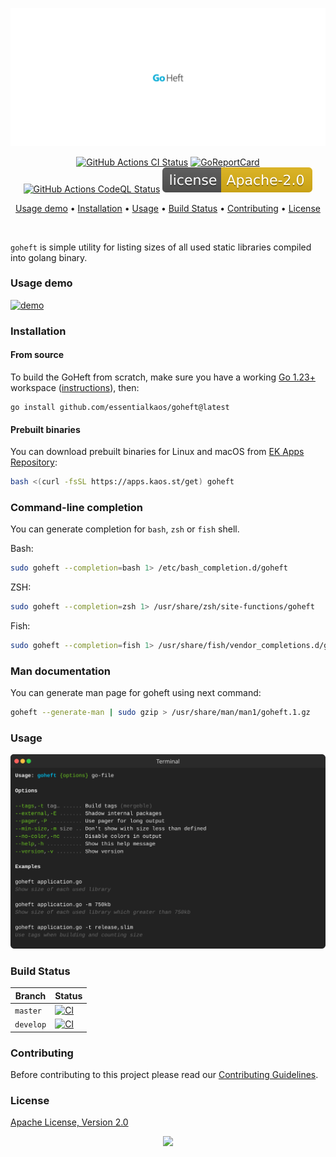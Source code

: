 <p align="center"><a href="#readme"><img src=".github/images/card.svg"/></a></p>

<p align="center">
  <a href="https://kaos.sh/w/goheft/ci"><img src="https://kaos.sh/w/goheft/ci.svg" alt="GitHub Actions CI Status" /></a>
  <a href="https://kaos.sh/r/goheft"><img src="https://kaos.sh/r/goheft.svg" alt="GoReportCard" /></a>
  <a href="https://kaos.sh/w/goheft/codeql"><img src="https://kaos.sh/w/goheft/codeql.svg" alt="GitHub Actions CodeQL Status" /></a>
  <a href="#license"><img src=".github/images/license.svg"/></a>
</p>

<p align="center"><a href="#usage-demo">Usage demo</a> • <a href="#installation">Installation</a> • <a href="#usage">Usage</a> • <a href="#build-status">Build Status</a> • <a href="#contributing">Contributing</a> • <a href="#license">License</a></p>

<br/>

`goheft` is simple utility for listing sizes of all used static libraries compiled into golang binary.

### Usage demo

[![demo](https://gh.kaos.st/goheft-070.gif)](#usage-demo)

### Installation

#### From source

To build the GoHeft from scratch, make sure you have a working [Go 1.23+](https://github.com/essentialkaos/.github/blob/master/GO-VERSION-SUPPORT.md) workspace ([instructions](https://go.dev/doc/install)), then:

```
go install github.com/essentialkaos/goheft@latest
```

#### Prebuilt binaries

You can download prebuilt binaries for Linux and macOS from [EK Apps Repository](https://apps.kaos.st/goheft/):

```bash
bash <(curl -fsSL https://apps.kaos.st/get) goheft
```

### Command-line completion

You can generate completion for `bash`, `zsh` or `fish` shell.

Bash:
```bash
sudo goheft --completion=bash 1> /etc/bash_completion.d/goheft
```


ZSH:
```bash
sudo goheft --completion=zsh 1> /usr/share/zsh/site-functions/goheft
```


Fish:
```bash
sudo goheft --completion=fish 1> /usr/share/fish/vendor_completions.d/goheft.fish
```

### Man documentation

You can generate man page for goheft using next command:

```bash
goheft --generate-man | sudo gzip > /usr/share/man/man1/goheft.1.gz
```

### Usage

<p align="center"><img src=".github/images/usage.svg"/></p>

### Build Status

| Branch | Status |
|--------|--------|
| `master` | [![CI](https://kaos.sh/w/goheft/ci.svg?branch=master)](https://kaos.sh/w/goheft/ci?query=branch:master) |
| `develop` | [![CI](https://kaos.sh/w/goheft/ci.svg?branch=develop)](https://kaos.sh/w/goheft/ci?query=branch:develop) |

### Contributing

Before contributing to this project please read our [Contributing Guidelines](https://github.com/essentialkaos/contributing-guidelines#contributing-guidelines).

### License

[Apache License, Version 2.0](https://www.apache.org/licenses/LICENSE-2.0)

<p align="center"><a href="https://essentialkaos.com"><img src="https://gh.kaos.st/ekgh.svg"/></a></p>
